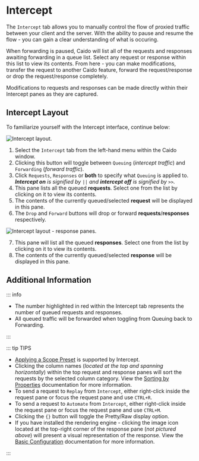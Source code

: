 # Intercept

The `Intercept` tab allows you to manually control the flow of proxied traffic between your client and the server. With the ability to pause and resume the flow - you can gain a clear understanding of what is occuring.

When forwarding is paused, Caido will list all of the requests and responses awaiting forwarding in a queue list. Select any request or response within this list to view its contents. From here - you can make modifications, transfer the request to another Caido feature, forward the request/response or drop the request/response completely.

Modifications to requests and responses can be made directly within their Intercept panes as they are captured.

## Intercept Layout

To familiarize yourself with the Intercept interface, continue below:

<img alt="Intercept layout." src="/_images/intercept_marked_layout.png" center/>

1. Select the `Intercept` tab from the left-hand menu within the Caido window.
2. Clicking this button will toggle between `Queuing` (_intercept traffic_) and `Forwarding` (_forward traffic_).
3. Click `Requests`, `Responses` or **both** to specify what `Queuing` is applied to. _**Intercept on** is signified by `||` and **intercept off** is signified by `>>`._
4. This pane lists all the queued **requests**. Select one from the list by clicking on it to view its contents.
5. The contents of the currently queued/selected **request** will be displayed in this pane.
6. The `Drop` and `Forward` buttons will drop or forward **requests**/**responses** respectively.

<img alt="Intercept layout - response panes." src="/_images/interceptresp_marked_layout.png" center/>

7. This pane will list all the queued **responses**. Select one from the list by clicking on it to view its contents.
8. The contents of the currently queued/selected **response** will be displayed in this pane.

## Additional Information

::: info

- The number highlighted in red within the Intercept tab represents the number of queued requests and responses.
- All queued traffic will be forwarded when toggling from Queuing back to Forwarding.

:::

::: tip TIPS

- [Applying a Scope Preset](../overview/scope.md) is supported by Intercept.
- Clicking the column names (_located at the top and spanning horizontally_) within the top request and response panes will sort the requests by the selected column category. View the [Sorting by Properties](../overview/sorting.md) documentation for more information.
- To send a request to `Replay` from `Intercept`, either right-click inside the request pane or focus the request pane and use `CTRL+R`.
- To send a request to `Automate` from `Intercept`, either right-click inside the request pane or focus the request pane and use `CTRL+M`.
- Clicking the `{}` button will toggle the Pretty/Raw display option.
- If you have installed the rendering engine - clicking the image icon located at the top-right corner of the response pane (_not pictured above_) will present a visual representation of the response. View the [Basic Configuration](../../../quickstart/beginner_guide/setup/config.md) documentation for more information.

:::
